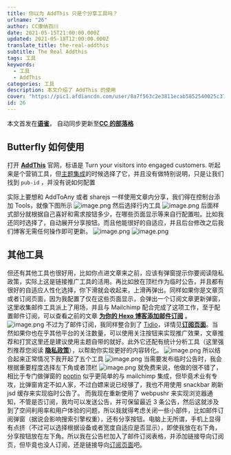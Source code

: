 ```yaml
---
title: 你以为 AddThis 只是个分享工具吗？
urlname: "26"
author: CC康纳百川
date: 2021-05-15T21:00:00.000Z
updated: 2021-05-18T12:00:00.000Z
translate_title: the-real-addthis
subtitle: The Real Addthis
tags: 工具
keywords:
  - 工具
  - AddThis
categories: 工具
description: 本文介绍了 AddThis 的使用
cover: "https://pic1.afdiancdn.com/user/8a7f563c2e3811ecab5852540025c377/common/bbf0970587cfd0f4a654efda9c375844_w1920_h1080_s216.jpg"
id: 26
---
```


本文首发在[**语雀**](https://www.yuque.com/ccknbc/blog/26/)，
自动同步更新至[**CC 的部落格**](https://blog.ccknbc.cc/the-real-addthis/)

## Butterfly 如何使用

打开 [**AddThis**](https://www.addthis.com/) 官网，标语是 Turn your visitors into engaged customers. 听起来是个营销工具，但[主题集成](https://butterfly.js.org/posts/ceeb73f/#分享)的时候选择了它，并且没有做特别说明，只是让我们找到 `pub-id` ，并没有说如何配置

实际上要想和 AddToAny 或者 sharejs 一样使用文章内分享，我们得在控制台添加 Tools，就像下图所示
![image.png](https://cdn.nlark.com/yuque/0/2021/png/8391407/1621142780727-b0ba0833-f60e-4a95-bb23-2875dd54c3c2.png#averageHue=%23f4f3f3&height=719&id=ue75333d4&originHeight=719&originWidth=1036&originalType=binary&ratio=1&rotation=0&showTitle=false&size=69605&status=done&style=none&title=&width=1036)
然后选择行内工具
![image.png](https://cdn.nlark.com/yuque/0/2021/png/8391407/1621142848618-8ff7ab42-7118-4161-9da3-77319203967a.png#averageHue=%23c9c7c7&height=808&id=udf8793a9&originHeight=808&originWidth=1269&originalType=binary&ratio=1&rotation=0&showTitle=false&size=54618&status=done&style=none&title=&width=1269)
后面样式部分就根据自己喜好和需求按钮多少，在哪些页面显示等来自行配置啦。比如我还同时选择了，自动展开分享按钮。而且他能很好的自适应，并且后台修改之后我们博客无需任何操作即可更新。
![image.png](https://cdn.nlark.com/yuque/0/2021/png/8391407/1621143046263-9f6aafa6-32f0-4ff6-85e4-be1b7e375617.png#averageHue=%23ff6b57&height=56&id=uc42770eb&originHeight=56&originWidth=1020&originalType=binary&ratio=1&rotation=0&showTitle=false&size=9002&status=done&style=none&title=&width=1020)
![image.png](https://cdn.nlark.com/yuque/0/2021/png/8391407/1621143097471-85b42c6c-3561-4348-a164-f312328a598c.png#averageHue=%23f7f2f1&height=60&id=u37bce032&originHeight=60&originWidth=457&originalType=binary&ratio=1&rotation=0&showTitle=false&size=5342&status=done&style=none&title=&width=457)

## 其他工具

但还有其他工具也很好用，比如你点进文章来之前，应该有弹窗提示你要阅读隐私政策，实际上这是链接推广工具的活用。再比如放在顶栏作为临时公告，并且都有很好的自适应人性化选择，你下滑就会收起来，上滑再弹出。同样如果你是文章页或者订阅页面，因为我配置了仅在这些页面显示，会弹出一个订阅文章更新弹窗，这里收集邮件工具派上了用场，并且与 Mailchimp 配合完成了这项工作，至于配置邮件订阅，可以查看之前的文章 [**为你的 Hexo 博客添加邮件订阅**](/posts/add-email-subscription-to-your-hexo-blog/) 。
![image.png](https://cdn.nlark.com/yuque/0/2021/png/8391407/1621144135285-b67842b1-b8c9-47a5-bf51-5bbe3e4953d5.png#averageHue=%23373737&height=780&id=u06f3186e&originHeight=780&originWidth=422&originalType=binary&ratio=1&rotation=0&showTitle=false&size=36857&status=done&style=none&title=&width=422)
不过为了邮件订阅，我同样整合到了 [Tidio](https://www.tidio.com/)，详情见[**订阅页面**](/sub)。当然如果你也在乎其他平台的关注数量，可以使用关注按钮来实现推广效果，文章推荐和打赏这里还是建议使用主题自带的就好。此外它还配有统计分析工具（这里强烈推荐您阅读 [**隐私政策**](/privacy-policy)），以帮助你实现更好的内容转化。
![image.png](https://cdn.nlark.com/yuque/0/2021/png/8391407/1621143646876-ecadedf5-be33-4048-a8b9-a1591f3e8fe2.png#averageHue=%23fcfbfb&height=3898&id=ufa0dc4e3&originHeight=3898&originWidth=1584&originalType=binary&ratio=1&rotation=0&showTitle=false&size=279916&status=done&style=none&title=&width=1584)
所以结合起来正常情况下我开起了五个工具
![image.png](https://cdn.nlark.com/yuque/0/2021/png/8391407/1621144000308-6da07ca0-5aad-421f-a711-ac1d00aeefd7.png#averageHue=%23fafafa&height=1004&id=uf5bf2d57&originHeight=1004&originWidth=1579&originalType=binary&ratio=1&rotation=0&showTitle=false&size=83395&status=done&style=none&title=&width=1579)
当需要发布临时公告时，我会根据重要程度选择左下角或者顶栏
![image.png](https://cdn.nlark.com/yuque/0/2021/png/8391407/1621144072301-650ffe7c-8331-4bc4-ab8e-a8870f62dce1.png#averageHue=%23fbfbfb&height=405&id=uca0d9fc5&originHeight=405&originWidth=1583&originalType=binary&ratio=1&rotation=0&showTitle=false&size=32828&status=done&style=none&title=&width=1583)
就免费来说，他做的很不错了，相比于专门做弹窗的 [poptin](https://www.poptin.com/blog/zh/create-mailchimp-pop-ups-grow-email-list/) 似乎更简单的与 mailchimp 集成，但毕竟术业有专攻，比弹窗肯定不如人家，不过白嫖来说已经够了，我也不用使用 snackbar 刷新 jsd 缓存来实现临时公告了。
而我现在重新使用了 webpushr 来实现浏览器通知，不管是否订阅，我均可以发送公告，并可保留最近 3 条公告，然后这就涉及到了空间利用率和用户体验的问题，所以我就得考虑关闭一些小部件，比如邮件订阅弹窗（据说会影响搜索引擎权重），还有分享按钮。电脑上无所谓，手机上显得有点挤（不过可以选择根据设备或者宽度自适应是否显示），即使我放在右下角，分享按钮放在左下角。所以我在公告栏加入了邮件订阅表格，并添加链接导向订阅页，但毕竟也没人订阅，还是链接导向[订阅页面](/sub)吧。

